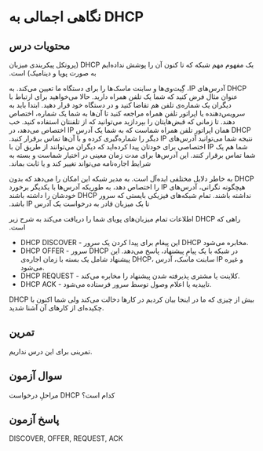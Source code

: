 # نگاهی اجمالی به DHCP

## محتویات درس

‫‫یک مفهوم مهم شبکه که تا کنون آن را پوشش نداده‌ایم DHCP (پروتکل پیکربندی میزبان به صورت پویا و دینامیک) است.

‫DHCP آدرس‌های IP، گِیت‌وی‌ها و سابنت ماسک‌ها را برای دستگاه ما تعیین می‌کند. به عنوان مثال فرض کنید که شما یک تلفن همراه دارید. حالا می‌خواهید برای ارتباط با دیگران یک شماره‌ی تلفن هم تقاضا کنید و در دستگاه خود قرار دهید. ابتدا باید به سرویس‌دهنده‌ یا اپراتور تلفن همراه مراجعه کنید تا آن‌ها به شما یک شماره، اختصاص دهند. تا زمانی که قبض‌هایتان را بپردازید می‌توانید که از تلفنتان استفاده کنید. خب DHCP همان اپراتور تلفن همراه شماست که به شما یک آدرس IP اختصاص می‌دهد، در نتیجه شما می‌توانید آدرس‌های IP دیگر را شماره‌گیری کرده و با آن‌ها تماس برقرار کنید. شما هم یک IP اختصاصی برای خودتان پیدا کرده‌اید که دیگران می‌توانند از طریق آن با شما تماس برقرار کنند. این آدرس‌ها برای مدت زمان معینی در اختیار شماست و بسته به شرایط اجاره‌نامه می‌تواند تغییر کند و یا ثابت بماند.

‫DHCP به خاطر دلایل مختلفی ایده‌آل است. به مدیر شبکه این امکان را می‌دهد که بدون هیچگونه نگرانی، آدرس‌های IP را اختصاص دهد، به طوریکه آدرس‌ها با یکدیگر برخورد نداشته باشند. تمام شبکه‌های فیزیکی بایستی که سرور DHCP خودشان را داشته باشند تا یک میزبان قادر به درخواست یک آدرس IP باشد.

‫راهی که DHCP اطلاعات تمام میزبان‌های پویای شما را دریافت می‌کند به شرح زیر است.

+ DHCP DISCOVER - این پیغام برای پیدا کردن یک سرور DHCP مخابره می‌شود.
+ DHCP OFFER - سرور DHCP در شبکه با یک پیامِ پیشنهاد، پاسخ می‌دهد. این پیشنهاد شامل یک بسته با زمان اجاره‌ی DHCP، سابنت ماسک، آدرس IP و غیره می‌شود.
+ DHCP REQUEST - کلاینت یا مشتری پذیرفته شدن پیشنهاد را مخابره می‌کند.
+ DHCP ACK - تاییدیه یا اعلام وصول توسط سرور فرستاده می‌شود.

DHCP بیش از چیزی که ما در اینجا بیان کردیم در کارها دخالت می‌کند ولی شما اکنون با چکیده‌ای از کارهای آن آشنا شدید.

## تمرین

تمرینی برای این درس نداریم.

## سوال آزمون

مراحلِ درخواست DHCP کدام است؟

## پاسخ آزمون

DISCOVER, OFFER, REQUEST, ACK
